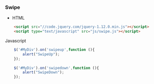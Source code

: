
### Swipe
- HTML
```html
	<script src="//code.jquery.com/jquery-1.12.0.min.js"></script>
	<script type="text/javascript" src="js/swipe.js"></script>
```

Javascript
```javascript
	$('#MyDiv').on('swipeup',function (){
		alert("SwipeUp");
	});
	
	$('#MyDiv').on('swipedown',function (){
		alert("SwipeDown");
	});
```
